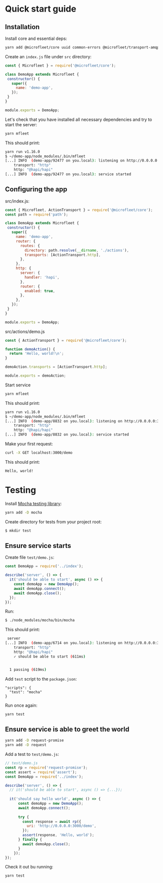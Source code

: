 # Quick start guide

## Installation
Install core and essential deps:
```sh
yarn add @microfleet/core uuid common-errors @microfleet/transport-amqp @microfleet/validation @hapi/hapi
```

Create an `index.js` file under `src` directory:
```js
const { Microfleet } = require('@microfleet/core');

class DemoApp extends Microfleet {
 constructor() {
   super({
     name: 'demo-app',
   });
 }
}

module.exports = DemoApp;
```

Let's check that you have installed all necessary dependencies and try to start the server:
```sh
yarn mfleet
```

This should print:
```sh
yarn run v1.16.0
$ ~/demo-app/node_modules/.bin/mfleet
[...] INFO  (demo-app/92477 on you.local): listening on http://0.0.0.0:3000
    transport: "http"
    http: "@hapi/hapi"
[...] INFO  (demo-app/92477 on you.local): service started
```

## Configuring the app

src/index.js:
```js
const { Microfleet, ActionTransport } = require('@microfleet/core');
const path = require('path');

class DemoApp extends Microfleet {
 constructor() {
   super({
     name: 'demo-app',
     router: {
       routes: {
         directory: path.resolve(__dirname, './actions'),
         transports: [ActionTransport.http],
       },
     },
     http: {
       server: {
         handler: 'hapi',
       },
       router: {
         enabled: true,
       },
     },
   });
 }
}

module.exports = DemoApp;
```

src/actions/demo.js
```js
const { ActionTransport } = require('@microfleet/core');

function demoAction() {
  return 'Hello, world!\n';
}

demoAction.transports = [ActionTransport.http];

module.exports = demoAction;
```

Start service
```sh
yarn mfleet
```

This should print:
```sh
yarn run v1.16.0
$ ~/demo-app/node_modules/.bin/mfleet
[...] INFO  (demo-app/8832 on you.local): listening on http://0.0.0.0:3000
    transport: "http"
    http: "@hapi/hapi"
[...] INFO  (demo-app/8832 on you.local): service started
```

Make your first request:
```sh
curl -X GET localhost:3000/demo
```
This should print:
```
Hello, world!
```

# Testing
Install [Mocha testing library](https://mochajs.org):
```sh
yarn add -D mocha
```

Create directory for tests from your project root:
```sh
$ mkdir test
```

## Ensure service starts

Create file `test/demo.js`:
```js
const DemoApp = require('../index');

describe('server', () => {
  it('should be able to start', async () => {
    const demoApp = new DemoApp();
    await demoApp.connect();
    await demoApp.close();
  });
});
```

Run:
```sh
$ ./node_modules/mocha/bin/mocha
```

This should print:
```sh
 server
[...] INFO  (demo-app/6714 on you.local): listening on http://0.0.0.0:3000
    transport: "http"
    http: "@hapi/hapi"
    ✓ should be able to start (611ms)


  1 passing (619ms)
```

Add `test` script to the `package.json`:
```
"scripts": {
  "test": "mocha"
}
```

Run once again:
```sh
yarn test
```

## Ensure service is able to greet the world
```sh
yarn add -D request-promise
yarn add -D request
```

Add a test to `test/demo.js`:
```js
// test/demo.js
const rp = require('request-promise');
const assert = require('assert');
const DemoApp = require('../index'); 

describe('server', () => {
  // it('should be able to start', async () => {...}); 
  
  it('should say hello world', async () => {
      const demoApp = new DemoApp();
      await demoApp.connect();
  
      try {
        const response = await rp({
          uri: 'http://0.0.0.0:3000/demo',
        });
        assert(response, 'Hello, world');
      } finally {
        await demoApp.close();
      }
    });
});
```

Check it out bu running:
```sh
yarn test
```

